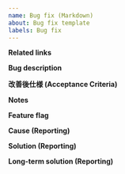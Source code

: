 ```yaml
---
name: Bug fix (Markdown)
about: Bug fix template
labels: Bug fix
---
```


**Related links**

**Bug description**

**改善後仕様 (Acceptance Criteria)**

**Notes**

**Feature flag**

**Cause (Reporting)**

**Solution (Reporting)**

**Long-term solution (Reporting)**
